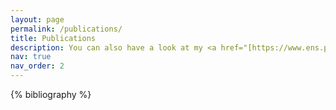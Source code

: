 ```yaml
---
layout: page
permalink: /publications/
title: Publications
description: You can also have a look at my <a href="[https://www.ens.psl.eu/](https://scholar.google.fr/citations?user=sc5yAlEAAAAJ&hl=en)">scholar profile</a>
nav: true
nav_order: 2
---
```


<!-- _pages/publications.md -->
<div class="publications">

{% bibliography %}

</div>
